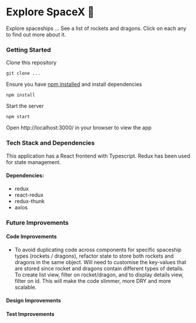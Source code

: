 # Explore SpaceX 🚀

Explore spaceships ... See a list of rockets and dragons. Click on each any to find out more about it.

### Getting Started
Clone this repository
````
git clone ...
````

Ensure you have [npm installed](https://www.npmjs.com/get-npm) and install dependencies
````
npm install
````

Start the server
````
npm start
````

Open http://localhost:3000/ in your browser to view the app

### Tech Stack and Dependencies
This application has a React frontend with Typescript. Redux has been used for state management.

#### Dependencies:
- redux
- react-redux
- redux-thunk
- axios

### Future Improvements
#### Code Improvements
- To avoid duplicating code across components for specific spaceship types (rockets / dragons), refactor state to store both rockets and dragons in the same object. Will need to customise the key-values that are stored since rocket and dragons contain different types of details. To create list view, filter on rocket/dragon, and to display details view, filter on id. This will make the code slimmer, more DRY and more scalable.

#### Design Improvements

#### Test Improvements

